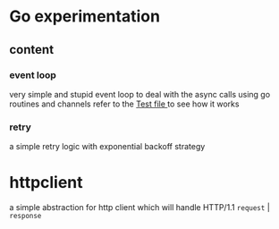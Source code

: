 # Go experimentation

## content
### event loop
very simple and stupid event loop to deal with the async calls using go routines and channels
refer to the [Test file ](./src/eventloop/scheduler_test.go) to see how it works

### retry 
a simple retry logic with exponential backoff strategy

# httpclient
a simple abstraction for http client which will handle HTTP/1.1 `request` | `response`  
 